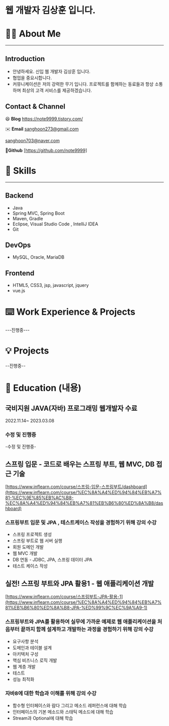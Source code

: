 # 웹 개발자 김상훈 입니다.

# 🙋‍♂️ About Me

---

## Introduction

- 안녕하세요. 신입 웹 개발자 김상훈 입니다.
- 협업을 중요시합니다. 
- 커뮤니케이션은 저의 강력한 무기 입니다. 프로젝트를 함께하는 동료들과  항상 소통하며 최상의 고객 서비스를 제공하겠습니다.

## Contact & Channel


😆 **Blog**
https://note9999.tistory.com/

✉️ **Email**
sanghoon273@gmail.com 

sanghoon703@naver.com

 🙉**Github**
[https://github.com/note9999]

# 💪 Skills

---

## Backend

- Java
- Spring MVC, Spring Boot
- Maven, Gradle
- Eclipse, Visual Studio Code , IntelliJ IDEA
- Git

## DevOps

- MySQL, Oracle, MariaDB

## Frontend

- HTML5, CSS3, jsp, javascript, jquery
- vue.js

# ⌨️ Work Experience & Projects

---진행중---


# 💡 Projects

--진행중--


# 🌄 Education (내용)

## 국비지원 JAVA(자바) 프로그래밍 웹개발자 수료 
2022.11.14~ 2023.03.08


### 수정 및 진행중

-수정 및 진행중-

## 스프링 입문 - 코드로 배우는 스프링 부트, 웹 MVC, DB 접근 기술

[https://www.inflearn.com/course/스프링-입문-스프링부트/dashboard](https://www.inflearn.com/course/%EC%8A%A4%ED%94%84%EB%A7%81-%EC%9E%85%EB%AC%B8-%EC%8A%A4%ED%94%84%EB%A7%81%EB%B6%80%ED%8A%B8/dashboard)

### 스프링부트 입문 및 JPA , 테스트케이스 작성을 경험하기 위해 강의 수강

- 스프링 프로젝트 생성
- 스프링 부트로 웹 서버 실행
- 회원 도메인 개발
- 웹 MVC 개발
- DB 연동 - JDBC, JPA, 스프링 데이터 JPA
- 테스트 케이스 작성

## 실전! 스프링 부트와 JPA 활용1 - 웹 애플리케이션 개발

[https://www.inflearn.com/course/스프링부트-JPA-활용-1](https://www.inflearn.com/course/%EC%8A%A4%ED%94%84%EB%A7%81%EB%B6%80%ED%8A%B8-JPA-%ED%99%9C%EC%9A%A9-1)

### 스프링부트와 JPA를 활용하여 실무에 가까운 예제로 웹 애플리케이션을 처음부터 끝까지 함께 설계하고 개발하는 과정을 경험하기 위해 강의 수강

- 요구사항 분석
- 도메인과 테이블 설계
- 아키텍처 구성
- 핵심 비즈니스 로직 개발
- 웹 계층 개발
- 테스트
- 성능 최적화



### 자바8에 대한 학습과 이해를 위해 강의 수강

- 함수형 인터페이스와 람다 그리고 메소드 레퍼런스에 대해 학습
- 인터페이스의 기본 메소드와 스태틱 메소드에 대해 학습
- Stream과 Optional에 대해 학습
